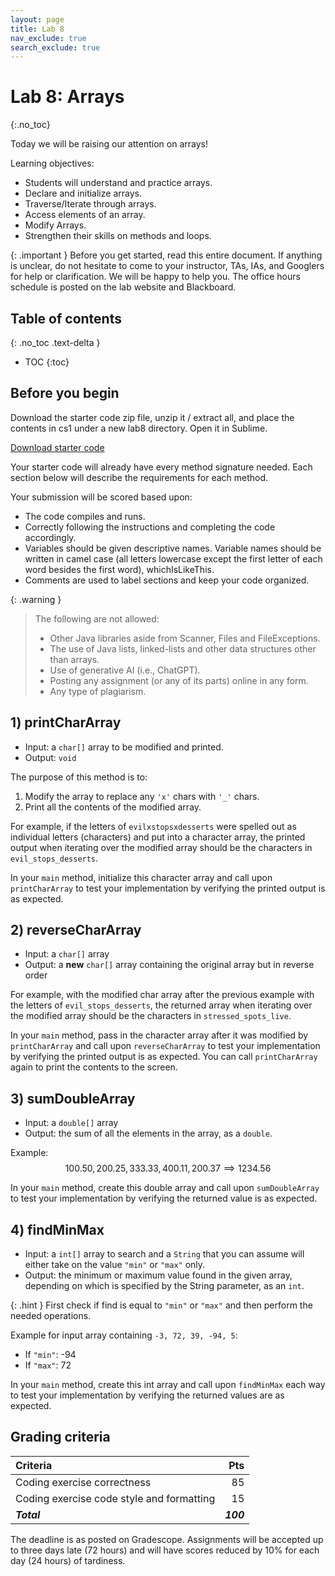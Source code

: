 ```yaml
---
layout: page
title: Lab 8
nav_exclude: true
search_exclude: true
---
```


# Lab 8: Arrays
{:.no_toc}

Today we will be raising our attention on arrays!

Learning objectives:
- Students will understand and practice arrays.
- Declare and initialize arrays.
- Traverse/Iterate through arrays.
- Access elements of an array.
- Modify Arrays.
- Strengthen their skills on methods and loops.

{: .important }
Before you get started, read this entire document. If anything is unclear, do not
hesitate to come to your instructor, TAs, IAs, and Googlers for help or clarification. We will be happy to help
you. The office hours schedule is posted on the lab website and Blackboard.

## Table of contents
{: .no_toc .text-delta }

- TOC
{:toc}

## Before you begin

Download the starter code zip file, unzip it / extract all, and place the contents in cs1 under a new lab8 directory. Open it in Sublime.

<a href="https://github.com/UTEP-CS-1/website/raw/main{{page.url|relative_url}}../lab8_starter.zip" class="btn btn-green">Download starter code</a>

Your starter code will already have every method signature needed. Each section below will describe the requirements for each method.


Your submission will be scored based upon:
- The code compiles and runs.
- Correctly following the instructions and completing the code accordingly.
- Variables should be given descriptive names. Variable names should be written in camel case (all letters lowercase except the first letter of each word besides the first word), whichIsLikeThis.
- Comments are used to label sections and keep your code organized.

{: .warning }
> The following are not allowed:
> - Other Java libraries aside from Scanner, Files and FileExceptions.
> - The use of Java lists, linked-lists and other data structures other than arrays.
> - Use of generative AI (i.e., ChatGPT).
> - Posting any assignment (or any of its parts) online in any form.
> - Any type of plagiarism. 

## 1) printCharArray

- Input: a `char[]` array to be modified and printed.
- Output: `void`

The purpose of this method is to: 
1. Modify the array to replace any `'x'` chars with `'_'` chars.
2. Print all the contents of the modified array.

For example, if the letters of `evilxstopsxdesserts` were spelled out as individual letters (characters) and put into a character array, the printed output when iterating over the modified array should be the characters in `evil_stops_desserts`.

In your `main` method, initialize this character array and call upon `printCharArray` to test your implementation by verifying the printed output is as expected.


## 2) reverseCharArray

- Input: a `char[]` array
- Output: a **new** `char[]` array containing the original array but in reverse order

For example, with the modified char array after the previous example with the letters of `evil_stops_desserts`, the returned array when iterating over the modified array should be the characters in `stressed_spots_live`.

In your `main` method, pass in the character array after it was modified by `printCharArray` and call upon `reverseCharArray` to test your implementation by verifying the printed output is as expected. You can call `printCharArray` again to print the contents to the screen.
     

## 3) sumDoubleArray

- Input: a `double[]` array
- Output: the sum of all the elements in the array, as a `double`.

Example:
$$100.50, 200.25, 333.33, 400.11, 200.37 \implies 1234.56$$

In your `main` method, create this double array and call upon `sumDoubleArray` to test your implementation by verifying the returned value is as expected.


## 4) findMinMax

- Input: a `int[]` array to search and a `String` that you can assume will either take on the value `"min"` or `"max"` only.
- Output: the minimum or maximum value found in the given array, depending on which is specified by the String parameter, as an `int`.

{: .hint }
First check if find is equal to `"min"` or `"max"` and then perform the needed operations.

Example for input array containing `-3, 72, 39, -94, 5`:
- If `"min"`: -94
- If `"max"`: 72

In your `main` method, create this int array and call upon `findMinMax` each way to test your implementation by verifying the returned values are as expected.


## Grading criteria

| **Criteria**                             |   **Pts** |
|:-----------------------------------------|----------:|
| Coding exercise correctness              |        85 |
| Coding exercise code style and formatting|        15 |
| **_Total_**                              | **_100_** |

The deadline is as posted on Gradescope.
Assignments will be accepted up to three days late (72 hours) and will have scores reduced by 10% for each day (24 hours) of tardiness.